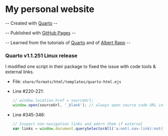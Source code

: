 # My personal website
-- Created with [Quarto](https://quarto.org) --

-- Published with [GitHub Pages](https://pages.github.com/) --

-- Learned from the tutorials of [Quarto](https://quarto.org) and of [Albert Rapp](https://albert-rapp.de/posts/13_quarto_blog_writing_guide/13_quarto_blog_writing_guide) --

### Quarto v1.1.251 Linux release

I modified one script in their package to fixed the issue with code tools & external links.

- File: `share/formats/html/templates/quarto-html.ejs`

- Line #220-221:

  ```javascript
  // window.location.href = sourceUrl;
  window.open(sourceUrl, '_blank'); // always open source code URL in new window
  ```

- Line #345-346:

  ```javascript
  // Inspect non-navigation links and adorn them if external
  var links = window.document.querySelectorAll('a:not(.nav-link):not(.navbar-brand):not(.toc-action):not(.sidebar-link):not(.sidebar-item-toggle):not(.pagination-link):not(.no-external):not(.dropdown-item)');
  ```

